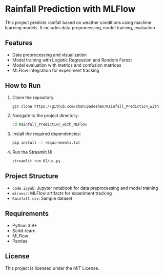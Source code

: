 # Rainfall Prediction with MLFlow

This project predicts rainfall based on weather conditions using machine learning models. It includes data preprocessing, model training, evaluation

## Features

- Data preprocessing and visualization
- Model training with Logistic Regression and Random Forest
- Model evaluation with metrics and confusion matrices
- MLFlow integration for experiment tracking

## How to Run

1. Clone the repository:

   ```bash
   git clone https://github.com/chanupadeshan/Rainfall_Prediction_with_MLFlow.git
   ```

2. Navigate to the project directory:

   ```bash
   cd Rainfall_Prediction_with_MLFlow
   ```

3. Install the required dependencies:

   ```bash
   pip install -r requirements.txt
   ```

4. Run the Streamlit UI:

   ```bash
   streamlit run UI/ui.py
   ```

## Project Structure

- `code.ipynb`: Jupyter notebook for data preprocessing and model training
- `mlruns/`: MLFlow artifacts for experiment tracking
- `Rainfall.csv`: Sample dataset

## Requirements

- Python 3.8+
- Scikit-learn
- MLFlow
- Pandas

## License

This project is licensed under the MIT License.

